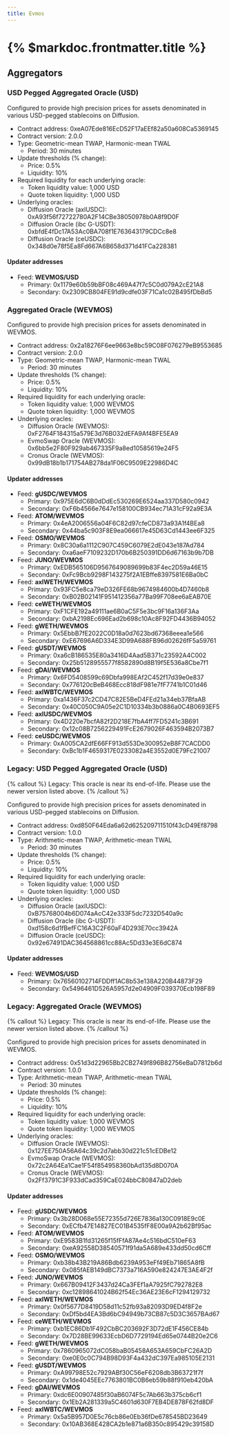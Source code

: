 ```yaml
---
title: Evmos
---
```


# {% $markdoc.frontmatter.title %}

## Aggregators

### USD Pegged Aggregated Oracle (USD)

Configured to provide high precision prices for assets denominated in various USD-pegged stablecoins on Diffusion.

- Contract address: 0xeA07Ede816EcD52F17aEEf82a50a608Ca5369145
- Contract version: 2.0.0
- Type: Geometric-mean TWAP, Harmonic-mean TWAL
  - Period: 30 minutes
- Update thresholds (% change):
  - Price: 0.5%
  - Liquidity: 10%
- Required liquidity for each underlying oracle:
  - Token liquidity value: 1,000 USD
  - Quote token liquidity: 1,000 USD
- Underlying oracles:
  - Diffusion Oracle (axlUSDC): 0xA93f56f72722780A2F14CBe38050978b0A8f9D0F
  - Diffusion Oracle (ibc G-USDT): 0xbfdE4fDc17A53Ac0BA708f1E763643179CDCc8e8
  - Diffusion Oracle (ceUSDC): 0x348d0e78f5Ea8Fd667A6B658d371d41FCa228381

#### Updater addresses
- Feed: **WEVMOS/USD**
  - Primary: 0x1179e60b59bBF08c469A47f7c5C0d079A2cE21A8
  - Secondary: 0x2309CB804FE91d9cdfe03F71Ca1c02B495fDbBd5

### Aggregated Oracle (WEVMOS)

Configured to provide high precision prices for assets denominated in WEVMOS.

- Contract address: 0x2a18276F6ee9663e8bc59C08F076279eB9553685
- Contract version: 2.0.0
- Type: Geometric-mean TWAP, Harmonic-mean TWAL
  - Period: 30 minutes
- Update thresholds (% change):
  - Price: 0.5%
  - Liquidity: 10%
- Required liquidity for each underlying oracle:
  - Token liquidity value: 1,000 WEVMOS
  - Quote token liquidity: 1,000 WEVMOS
- Underlying oracles:
  - Diffusion Oracle (WEVMOS): 0xF2764F184315a579E3d76B032dEFA9Af4BFE5EA9
  - EvmoSwap Oracle (WEVMOS): 0x6bb5e2F80F929ab467335F9a8ed10585619e24F5
  - Cronus Oracle (WEVMOS): 0x99dB18b1b171754AB278da1F06C9509E22986D4C

#### Updater addresses
- Feed: **gUSDC/WEVMOS**
  - Primary: 0x975E6dC6B0dDdEc530269E6524aa337D580c0942
  - Secondary: 0xF6b4566e7647e158100CB934ec71A31cF92a9E3A
- Feed: **ATOM/WEVMOS**
  - Primary: 0x4eA2006556a04F6C82d97cfeCD873a93A1f4BEa8
  - Secondary: 0x44ba5c903F8E9ea066617e45D63Cd1443ee6F325
- Feed: **OSMO/WEVMOS**
  - Primary: 0x8C30a6a1112C907C459C6079E2dE043e187Ad784
  - Secondary: 0xa6aeF7109232D170b6B250391DD6d67163b9b7DB
- Feed: **JUNO/WEVMOS**
  - Primary: 0xEDB565106D9567649089699b83F4ec2D59a46E15
  - Secondary: 0xFc9Bcb9298F143275f2A1EBffe8397581E6Ba0bC
- Feed: **axlWETH/WEVMOS**
  - Primary: 0x93FC5e8ca79eD326FE68b9674984600b4D7460b8
  - Secondary: 0xB02B02141F951412356a77Ba99F708ee6aEAB70E
- Feed: **ceWETH/WEVMOS**
  - Primary: 0xF1CFE192a49111ae6B0aC5F5e3bc9F16a136F3Aa
  - Secondary: 0xbA2198Ec696Ead2b698c10Ac8F92FD4436B94052
- Feed: **gWETH/WEVMOS**
  - Primary: 0x5EbbB7fE2022C0D18a0d7623bd67368eeea1e566
  - Secondary: 0xE67696A6D334E3D99A688FB96d02626fF5a59761
- Feed: **gUSDT/WEVMOS**
  - Primary: 0xa6cB186535E80a3416D4Aad5B371c23592A4C002
  - Secondary: 0x25b5128955577f8582890d8B19f5E536a8Cbe7f1
- Feed: **gDAI/WEVMOS**
  - Primary: 0x6FD5408599c69Dbfa998EAf2C452f17d39e0e837
  - Secondary: 0x776120cBeB468Ecc818dF981e7fF7741b1C01d46
- Feed: **axlWBTC/WEVMOS**
  - Primary: 0xa1436F37c2CD47C82E5BeD4FEd21a34eb37BfaAB
  - Secondary: 0x40C050C9A05e2C1D10334b3b0886a0C4B0693EF5
- Feed: **axlUSDC/WEVMOS**
  - Primary: 0x4D220e7bcfA82f2D218E7fbA4ff7FD5241c3B691
  - Secondary: 0x12c08B7256229491FcE2679026F463594B2073B7
- Feed: **ceUSDC/WEVMOS**
  - Primary: 0xA005CA2dfE66FF913d553De300952eB8F7CACDD0
  - Secondary: 0xBc1b1F4659317E0233082a4E3552d0E79Fc21007

### Legacy: USD Pegged Aggregated Oracle (USD)

{% callout %}
Legacy: This oracle is near its end-of-life. Please use the newer version listed above.
{% /callout %}

Configured to provide high precision prices for assets denominated in various USD-pegged stablecoins on Diffusion.

- Contract address: 0xd850F64Eda6a62d625209711510f43cD49Ef8798
- Contract version: 1.0.0
- Type: Arithmetic-mean TWAP, Arithmetic-mean TWAL
  - Period: 30 minutes
- Update thresholds (% change):
  - Price: 0.5%
  - Liquidity: 10%
- Required liquidity for each underlying oracle:
  - Token liquidity value: 1,000 USD
  - Quote token liquidity: 1,000 USD
- Underlying oracles:
  - Diffusion Oracle (axlUSDC): 0xB75768004b6D074aAcC42e333F5dc7232D540a9c
  - Diffusion Oracle (ibc G-USDT): 0xd158c6d1fBefFC16A3C2F60aF4D293E70cc3942A
  - Diffusion Oracle (ceUSDC): 0x92e67491DAC364568861cc88Ac5Dd33e3E6dC874

#### Updater addresses
- Feed: **WEVMOS/USD**
  - Primary: 0x76560102714FDDff1AC8b53e138A220B44873F29
  - Secondary: 0x5496461D526A5957d2e04909F039370Ecb198F89

### Legacy: Aggregated Oracle (WEVMOS)

{% callout %}
Legacy: This oracle is near its end-of-life. Please use the newer version listed above.
{% /callout %}

Configured to provide high precision prices for assets denominated in WEVMOS.

- Contract address: 0x51d3d22965Bb2CB2749f896B82756eBaD7812b6d
- Contract version: 1.0.0
- Type: Arithmetic-mean TWAP, Arithmetic-mean TWAL
  - Period: 30 minutes
- Update thresholds (% change):
  - Price: 0.5%
  - Liquidity: 10%
- Required liquidity for each underlying oracle:
  - Token liquidity value: 1,000 WEVMOS
  - Quote token liquidity: 1,000 WEVMOS
- Underlying oracles:
  - Diffusion Oracle (WEVMOS): 0x127EE750A56A64c39c2d7abb30d221c51cEDBe12
  - EvmoSwap Oracle (WEVMOS): 0x72c2A64Ea1Cae1F54f854958360bAd135d8D070A
  - Cronus Oracle (WEVMOS): 0x2Ff3791C3F933dCad359CaE024bbC80847aD2deb

#### Updater addresses
- Feed: **gUSDC/WEVMOS**
  - Primary: 0x3b28D068e55E72355d726E7836a130C0918E9c0E
  - Secondary: 0xECfb47E14827EC01B4535fF8E00a9A2b62Bf95ac
- Feed: **ATOM/WEVMOS**
  - Primary: 0xE9583B1fd31265f15fFfA87Ae4c516bdC510eF63
  - Secondary: 0xeA92558D38540571f91da5A689e433dd50cd6Cff
- Feed: **OSMO/WEVMOS**
  - Primary: 0xb38b43B219A86Bdb6239A953eFf49Eb71865A8fB
  - Secondary: 0x085fAEB149dBC7373a716A590e824247E3AE4F2f
- Feed: **JUNO/WEVMOS**
  - Primary: 0x667B09412F3437d24Ca3FEf1aA7925fC792782E8
  - Secondary: 0xc12898641024B62f54Ec36AE23E6cF1294129732
- Feed: **axlWETH/WEVMOS**
  - Primary: 0x0f5677D8419D58d11c52fb93a82093D9ED4f8F2e
  - Secondary: 0xDf5bd4EA3Bd6bC94949b73CB87c5D3C3657BAd67
- Feed: **ceWETH/WEVMOS**
  - Primary: 0xb1EC86Db1F492CbBC203692F3D72dE1F456CE84b
  - Secondary: 0x7D28BE99633EcbD6D7729194Ed65e0744B20e2C6
- Feed: **gWETH/WEVMOS**
  - Primary: 0x7860965072dC058baB05458A653A659CbFC26A2D
  - Secondary: 0xe0E0c0C794B98D93F4a432dC397Ea985105E2131
- Feed: **gUSDT/WEVMOS**
  - Primary: 0xA99798E52c7929ABf30C56eF6208db3B63721f7f
  - Secondary: 0x1de4045EEc7763801BC0B6eb59b88f910eb420bA
- Feed: **gDAI/WEVMOS**
  - Primary: 0xdc6E00907485f30aB6074F5c7Ab663b375cb6cf1
  - Secondary: 0x1Eb2A281339a5C4601d630F7EB4DE878F62fd8DF
- Feed: **axlWBTC/WEVMOS**
  - Primary: 0x5a5B957D0E5c76cb86e0Eb36fDe678545BD23649
  - Secondary: 0x10AB368E428CA2b1e871a6B350c895429c39158D